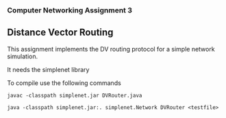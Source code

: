 ### Computer Networking Assignment 3
## Distance Vector Routing

This assignment implements the DV routing protocol for a simple network simulation.

It needs the simplenet library

To compile use the following commands

```
javac -classpath simplenet.jar DVRouter.java

java -classpath simplenet.jar:. simplenet.Network DVRouter <testfile>

```